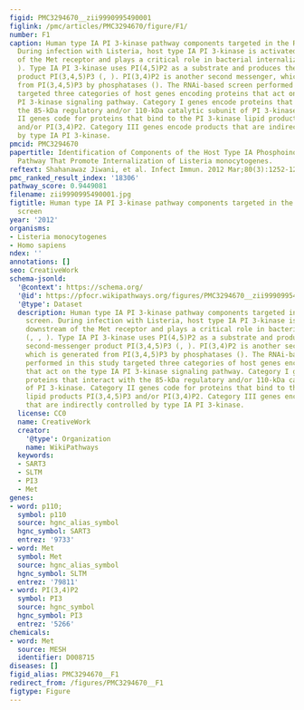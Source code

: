 ```yaml
---
figid: PMC3294670__zii9990995490001
figlink: /pmc/articles/PMC3294670/figure/F1/
number: F1
caption: Human type IA PI 3-kinase pathway components targeted in the RNAi-based screen.
  During infection with Listeria, host type IA PI 3-kinase is activated downstream
  of the Met receptor and plays a critical role in bacterial internalization (, ,
  ). Type IA PI 3-kinase uses PI(4,5)P2 as a substrate and produces the lipid second-messenger
  product PI(3,4,5)P3 (, ). PI(3,4)P2 is another second messenger, which is generated
  from PI(3,4,5)P3 by phosphatases (). The RNAi-based screen performed in this study
  targeted three categories of host genes encoding proteins that act on the type IA
  PI 3-kinase signaling pathway. Category I genes encode proteins that interact with
  the 85-kDa regulatory and/or 110-kDa catalytic subunit of PI 3-kinase. Category
  II genes code for proteins that bind to the PI 3-kinase lipid products PI(3,4,5)P3
  and/or PI(3,4)P2. Category III genes encode products that are indirectly controlled
  by type IA PI 3-kinase.
pmcid: PMC3294670
papertitle: Identification of Components of the Host Type IA Phosphoinositide 3-Kinase
  Pathway That Promote Internalization of Listeria monocytogenes.
reftext: Shahanawaz Jiwani, et al. Infect Immun. 2012 Mar;80(3):1252-1266.
pmc_ranked_result_index: '18306'
pathway_score: 0.9449081
filename: zii9990995490001.jpg
figtitle: Human type IA PI 3-kinase pathway components targeted in the RNAi-based
  screen
year: '2012'
organisms:
- Listeria monocytogenes
- Homo sapiens
ndex: ''
annotations: []
seo: CreativeWork
schema-jsonld:
  '@context': https://schema.org/
  '@id': https://pfocr.wikipathways.org/figures/PMC3294670__zii9990995490001.html
  '@type': Dataset
  description: Human type IA PI 3-kinase pathway components targeted in the RNAi-based
    screen. During infection with Listeria, host type IA PI 3-kinase is activated
    downstream of the Met receptor and plays a critical role in bacterial internalization
    (, , ). Type IA PI 3-kinase uses PI(4,5)P2 as a substrate and produces the lipid
    second-messenger product PI(3,4,5)P3 (, ). PI(3,4)P2 is another second messenger,
    which is generated from PI(3,4,5)P3 by phosphatases (). The RNAi-based screen
    performed in this study targeted three categories of host genes encoding proteins
    that act on the type IA PI 3-kinase signaling pathway. Category I genes encode
    proteins that interact with the 85-kDa regulatory and/or 110-kDa catalytic subunit
    of PI 3-kinase. Category II genes code for proteins that bind to the PI 3-kinase
    lipid products PI(3,4,5)P3 and/or PI(3,4)P2. Category III genes encode products
    that are indirectly controlled by type IA PI 3-kinase.
  license: CC0
  name: CreativeWork
  creator:
    '@type': Organization
    name: WikiPathways
  keywords:
  - SART3
  - SLTM
  - PI3
  - Met
genes:
- word: p110;
  symbol: p110
  source: hgnc_alias_symbol
  hgnc_symbol: SART3
  entrez: '9733'
- word: Met
  symbol: Met
  source: hgnc_alias_symbol
  hgnc_symbol: SLTM
  entrez: '79811'
- word: PI(3,4)P2
  symbol: PI3
  source: hgnc_symbol
  hgnc_symbol: PI3
  entrez: '5266'
chemicals:
- word: Met
  source: MESH
  identifier: D008715
diseases: []
figid_alias: PMC3294670__F1
redirect_from: /figures/PMC3294670__F1
figtype: Figure
---
```

